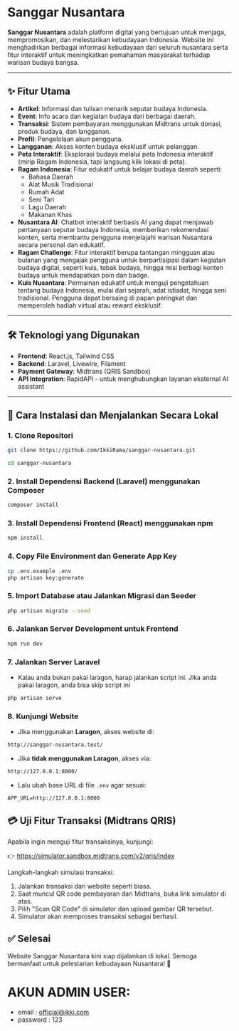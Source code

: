 # Sanggar Nusantara

**Sanggar Nusantara** adalah platform digital yang bertujuan untuk menjaga, mempromosikan, dan melestarikan kebudayaan Indonesia. Website ini menghadirkan berbagai informasi kebudayaan dari seluruh nusantara serta fitur interaktif untuk meningkatkan pemahaman masyarakat terhadap warisan budaya bangsa.

---

## ✨ Fitur Utama

- **Artikel**: Informasi dan tulisan menarik seputar budaya Indonesia.
- **Event**: Info acara dan kegiatan budaya dari berbagai daerah.
- **Transaksi**: Sistem pembayaran menggunakan Midtrans untuk donasi, produk budaya, dan langganan.
- **Profil**: Pengelolaan akun pengguna.
- **Langganan**: Akses konten budaya eksklusif untuk pelanggan.
- **Peta Interaktif**: Eksplorasi budaya melalui peta Indonesia interaktif (mirip Ragam Indonesia, tapi langsung klik lokasi di peta).
- **Ragam Indonesia**: Fitur edukatif untuk belajar budaya daerah seperti:
  - Bahasa Daerah  
  - Alat Musik Tradisional  
  - Rumah Adat  
  - Seni Tari  
  - Lagu Daerah  
  - Makanan Khas
- **Nusantara AI**: Chatbot interaktif berbasis AI yang dapat menjawab pertanyaan seputar budaya Indonesia, memberikan rekomendasi konten, serta membantu pengguna menjelajahi warisan Nusantara secara personal dan edukatif.
- **Ragam Challenge**: Fitur interaktif berupa tantangan mingguan atau bulanan yang mengajak pengguna untuk berpartisipasi dalam kegiatan budaya digital, seperti kuis, tebak budaya, hingga misi berbagi konten budaya untuk mendapatkan poin dan badge.
- **Kuis Nusantara**: Permainan edukatif untuk menguji pengetahuan tentang budaya Indonesia, mulai dari sejarah, adat istiadat, hingga seni tradisional. Pengguna dapat bersaing di papan peringkat dan memperoleh hadiah virtual atau reward eksklusif.

---

## 🛠 Teknologi yang Digunakan

- **Frontend**: React.js, Tailwind CSS
- **Backend**: Laravel, Livewire, Filament
- **Payment Gateway**: Midtrans (QRIS Sandbox)
- **API Integration**: RapidAPI - untuk menghubungkan layanan eksternal AI assistant

---

## 🚀 Cara Instalasi dan Menjalankan Secara Lokal

### 1. Clone Repositori
```bash
git clone https://github.com/IkkiRama/sanggar-nusantara.git
```

```bash
cd sanggar-nusantara
```

### 2. Install Dependensi Backend (Laravel) menggunakan Composer
```bash
composer install
```

### 3. Install Dependensi Frontend (React) menggunakan npm
```bash
npm install
```

### 4. Copy File Environment dan Generate App Key
```bash
cp .env.example .env
php artisan key:generate
```

### 5. Import Database atau Jalankan Migrasi dan Seeder
```bash
php artisan migrate --seed
```

### 6. Jalankan Server Development untuk Frontend
```bash
npm run dev
```

### 7. Jalankan Server Laravel
- Kalau anda bukan pakai laragon, harap jalankan script ini. Jika anda pakai laragon, anda bisa skip script ini

```bash
php artisan serve
```

### 8. Kunjungi Website

- Jika menggunakan **Laragon**, akses website di:
```bash
http://sanggar-nusantara.test/
```

- Jika **tidak menggunakan Laragon**, akses via:
```bash
http://127.0.0.1:8000/
```

- Lalu ubah base URL di file `.env` agar sesuai:

```env
APP_URL=http://127.0.0.1:8000
```

## 💳 Uji Fitur Transaksi (Midtrans QRIS)

Apabila ingin menguji fitur transaksinya, kunjungi:

👉 https://simulator.sandbox.midtrans.com/v2/qris/index

Langkah-langkah simulasi transaksi:

1. Jalankan transaksi dari website seperti biasa.
2. Saat muncul QR code pembayaran dari Midtrans, buka link simulator di atas.
3. Pilih "Scan QR Code" di simulator dan upload gambar QR tersebut.
4. Simulator akan memproses transaksi sebagai berhasil.

## ✅ Selesai
Website Sanggar Nusantara kini siap dijalankan di lokal.
Semoga bermanfaat untuk pelestarian kebudayaan Nusantara! 🌺

# AKUN ADMIN USER:
- email : official@ikki.com
- password : 123
